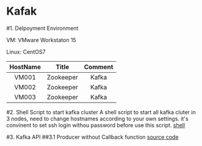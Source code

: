 # Kafak

#1. Delpoyment Environment

VM: VMware Workstaton 15

Linux: CentOS7

HostName | Title | Comment
:------: | :------: | :------:
VM001 | Zookeeper | Kafka
VM002 | Zookeeper | Kafka
VM003 | Zookeeper | Kafka

#2. Shell Script to start kafka cluster
A shell script to start all kafka cluter in 3 nodes, need to change hostnames according to your own settings. 
it's convinent to set ssh login withou password before use this script. 
[shell](https://github.com/haveacupofcoffee/bigdata/blob/master/kafka/src/main/resources/shell/shell.sh)

#3. Kafka API 
##3.1 Producer without Callback function 
[source code](https://github.com/haveacupofcoffee/bigdata/blob/master/kafka/src/main/java/com/codingforfun/producer/CustomProducer.java)
